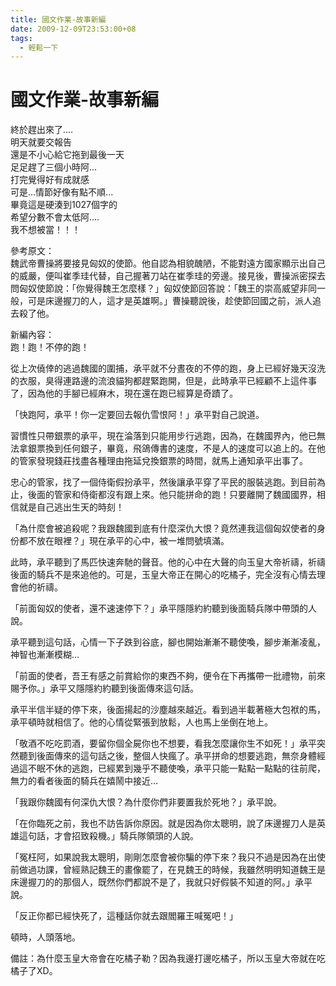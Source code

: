 ```yaml
---
title: 國文作業-故事新編
date: 2009-12-09T23:53:00+08
tags:
  - 輕鬆一下
---
```

# 國文作業-故事新編

終於趕出來了....  
明天就要交報告  
還是不小心給它拖到最後一天  
足足趕了三個小時阿...  
打完覺得好有成就感  
可是...情節好像有點不順...  
畢竟這是硬湊到1027個字的  
希望分數不會太低阿....  
我不想被當！！！  
  
參考原文：  
魏武帝曹操將要接見匈奴的使節。他自認為相貌醜陋，不能對遠方國家顯示出自己的威嚴，便叫崔季珪代替，自己握著刀站在崔季珪的旁邊。接見後，曹操派密探去問匈奴使節說：「你覺得魏王怎麼樣？」匈奴使節回答說：「魏王的崇高威望非同一般，可是床邊握刀的人，這才是英雄啊。」曹操聽說後，趁使節回國之前，派人追去殺了他。

新編內容：  
跑！跑！不停的跑！  
  
從上次僥倖的逃過魏國的圍捕，承平就不分晝夜的不停的跑，身上已經好幾天沒洗的衣服，臭得連路邊的流浪貓狗都趕緊跑開，但是，此時承平已經顧不上這件事了，因為他的手腳已經麻木，現在還在跑已經算是奇蹟了。  
  
「快跑阿，承平！你一定要回去報仇雪恨阿！」承平對自己說道。  
  
習慣性只帶銀票的承平，現在淪落到只能用步行逃跑，因為，在魏國界內，他已無法拿銀票換到任何銀子，畢竟，飛鴿傳書的速度，不是人的速度可以追上的。在他的管家發現錢莊找盡各種理由拖延兌換銀票的時間，就馬上通知承平出事了。  
  
忠心的管家，找了一個侍衛假扮承平，然後讓承平穿了平民的服裝逃跑。到目前為止，後面的管家和侍衛都沒有跟上來。他只能拼命的跑！只要離開了魏國國界，相信就是自己逃出生天的時刻！  
  
「為什麼會被追殺呢？我跟魏國到底有什麼深仇大恨？竟然連我這個匈奴使者的身份都不放在眼裡？」現在承平的心中，被一堆問號填滿。  
  
此時，承平聽到了馬匹快速奔馳的聲音。他的心中在大聲的向玉皇大帝祈禱，祈禱後面的騎兵不是來追他的。可是，玉皇大帝正在開心的吃橘子，完全沒有心情去理會他的祈禱。  
  
「前面匈奴的使者，還不速速停下？」承平隱隱約約聽到後面騎兵隊中帶頭的人說。  
  
承平聽到這句話，心情一下子跌到谷底，腳也開始漸漸不聽使喚，腳步漸漸凌亂，神智也漸漸模糊…  
  
「前面的使者，吾王有感之前賞給你的東西不夠，便令在下再攜帶一批禮物，前來賜予你。」承平又隱隱約約聽到後面傳來這句話。  
  
承平半信半疑的停下來，後面揚起的沙塵越來越近。看到過半載著極大包袱的馬，承平頓時就相信了。他的心情從緊張到放鬆，人也馬上坐倒在地上。  
  
「敬酒不吃吃罰酒，要留你個全屍你也不想要，看我怎麼讓你生不如死！」承平突然聽到後面傳來的這句話之後，整個人快瘋了。承平拼命的想要逃跑，無奈身體經過這不眠不休的逃跑，已經累到幾乎不聽使喚，承平只能一點點一點點的往前爬，無力的看者後面的騎兵在嬉鬧中接近…  
  
「我跟你魏國有何深仇大恨？為什麼你們非要置我於死地？」承平說。  
  
「在你臨死之前，我也不訪告訴你原因。就是因為你太聰明，說了床邊握刀人是英雄這句話，才會招致殺機。」騎兵隊領頭的人說。  
  
「冤枉阿，如果說我太聰明，剛剛怎麼會被你騙的停下來？我只不過是因為在出使前做過功課，曾經熟記魏王的畫像罷了，在見魏王的時候，我雖然明明知道魏王是床邊握刀的的那個人，既然你們都說不是了，我就只好假裝不知道的阿。」承平說。  
  
「反正你都已經快死了，這種話你就去跟閻羅王喊冤吧！」  
  
頓時，人頭落地。  
  
備註：為什麼玉皇大帝會在吃橘子勒？因為我邊打邊吃橘子，所以玉皇大帝就在吃橘子了XD。
